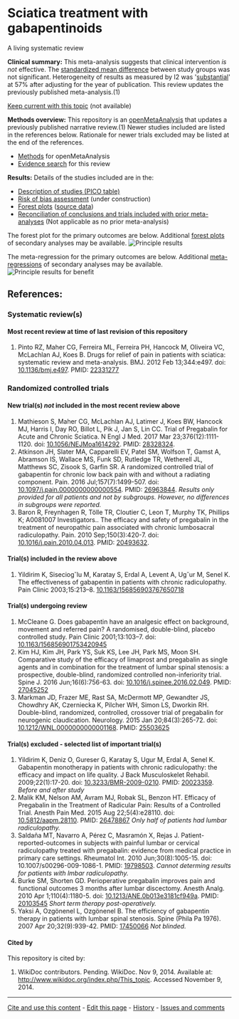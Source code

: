 Sciatica treatment with gabapentinoids
============================================
A living systematic review

**Clinical summary:** This meta-analysis suggests that clinical intervention *is not* effective. The [standardized mean difference](http://openmetaanalysis.github.io/methods.html#SMD) between study groups was not significant. Heterogeneity of results as measured by I2 was '[substantial](http://handbook.cochrane.org/chapter_9/9_5_2_identifying_and_measuring_heterogeneity.htm)' at 57% after adjusting for the year of publication. This review updates the previously published meta-analysis.(1)

[Keep current with this topic](../master/files/searching/Keep-up.md) (not available)

**Methods overview:** This repository is an [openMetaAnalysis](https://openmetaanalysis.github.io/) that updates a previously published narrative review.(1) Newer studies included are listed in the references below. Rationale for newer trials excluded may be listed at the end of the references. 
* [Methods](http://openmetaanalysis.github.io/methods.html) for openMetaAnalysis
* [Evidence search](../master/files/searching/evidence-search.md) for this review

**Results:** Details of the studies included are in the:
* [Description of studies (PICO table)](../master/files/study-details/pico-table.md)
* [Risk of bias assessment](../master/files/study-details/risk-of-bias.md) (under construction)
* [Forest plots](../master/files/forest-plots) ([source data](../../tree/master/files/data))
* [Reconciliation of conclusions and trials included with prior meta-analyses](../master/files/reconcilation-tables) (Not applicable as no prior meta-analysis)

The forest plot for the primary outcomes are below. Additional [forest plots](../master/files/forest-plots) of secondary analyses may be available. 
![Principle results](../../blob/master/files/forest-plots/Outcome-Primary.png)

The meta-regression for the primary outcomes are below. Additional [meta-regressions](../master/files/metaregression) of secondary analyses may be available. 
![Principle results for benefit](../../blob/master/files/metaregression/Outcome-Primary.png "Principle results for benefit]")

References:
----------------------------------

### Systematic review(s)
#### Most recent review at time of last revision of this repository
1. Pinto RZ, Maher CG, Ferreira ML, Ferreira PH, Hancock M, Oliveira VC, McLachlan AJ, Koes B. Drugs for relief of pain in patients with sciatica: systematic review and meta-analysis. BMJ. 2012 Feb 13;344:e497. doi: [10.1136/bmj.e497](http://dx.doi.org/10.1136/bmj.e497). PMID: [22331277](http://pubmed.gov/22331277)

### Randomized controlled trials
#### New trial(s) *not* included in the most recent review above
1. Mathieson S, Maher CG, McLachlan AJ, Latimer J, Koes BW, Hancock MJ, Harris I, Day RO, Billot L, Pik J, Jan S, Lin CC. Trial of Pregabalin for Acute and Chronic Sciatica. N Engl J Med. 2017 Mar 23;376(12):1111-1120. doi: [10.1056/NEJMoa1614292](http://dx.doi.org/10.1056/NEJMoa1614292). PMID: [28328324](http://pubmed.gov/28328324).
2. Atkinson JH, Slater MA, Capparelli EV, Patel SM, Wolfson T, Gamst A, Abramson IS, Wallace MS, Funk SD, Rutledge TR, Wetherell JL, Matthews SC, Zisook S, Garfin SR. A randomized controlled trial of gabapentin for chronic low back pain with and without a radiating component. Pain. 2016 Jul;157(7):1499-507. doi: [10.1097/j.pain.0000000000000554](http://dx.doi.org/10.1097/j.pain.0000000000000554). PMID: [26963844](http://pubmed.gov/26963844). *Results only provided for all patients and not by subgroups. However, no differences in subgroups were reported.*
3. Baron R, Freynhagen R, Tölle TR, Cloutier C, Leon T, Murphy TK, Phillips K; A0081007 Investigators.. The efficacy and safety of pregabalin in the treatment of neuropathic pain associated with chronic lumbosacral radiculopathy. Pain. 2010 Sep;150(3):420-7. doi: [10.1016/j.pain.2010.04.013](http://dx.doi.org/10.1016/j.pain.2010.04.013). PMID: [20493632](http://pubmed.gov/20493632).

#### Trial(s) included in the review above
1. Yildirim K, Siseciog˘lu M, Karatay S, Erdal A, Levent A, Ug˘ur M, Senel K. The effectiveness of gabapentin in patients with chronic radiculopathy. Pain Clinic 2003;15:213–8. [10.1163/156856903767650718](http://dx.doi.org/10.1163/156856903767650718)

#### Trial(s) undergoing review
1. McCleane G. Does gabapentin have an analgesic effect on background, movement and referred pain? A randomised, double-blind, placebo controlled study. Pain Clinic 2001;13:103–7. doi: [10.1163/156856901753420945](http://dx.doi.org/10.1163/156856901753420945)
2. Kim HJ, Kim JH, Park YS, Suk KS, Lee JH, Park MS, Moon SH. Comparative study of the efficacy of limaprost and pregabalin as single agents and in combination for the treatment of lumbar spinal stenosis: a prospective, double-blind, randomized controlled non-inferiority trial. Spine J. 2016 Jun;16(6):756-63. doi: [10.1016/j.spinee.2016.02.049](http://dx.doi.org/10.1163/10.1016/j.spinee.2016.02.049). PMID: [27045252](http://pubmed.gov/27045252)
3. Markman JD, Frazer ME, Rast SA, McDermott MP, Gewandter JS, Chowdhry AK, Czerniecka K, Pilcher WH, Simon LS, Dworkin RH. Double-blind, randomized, controlled, crossover trial of pregabalin for neurogenic claudication. Neurology. 2015 Jan 20;84(3):265-72. doi: [10.1212/WNL.0000000000001168](http://dx.doi.org/10.1212/WNL.0000000000001168). PMID: [25503625](http://pubmed.gov/25503625)

#### Trial(s) excluded - selected list of important trial(s)
1. Yildirim K, Deniz O, Gureser G, Karatay S, Ugur M, Erdal A, Senel K. Gabapentin monotherapy in patients with chronic radiculopathy: the efficacy and impact on life quality. J Back Musculoskelet Rehabil. 2009;22(1):17-20. doi: [10.3233/BMR-2009-0210](http://dx.doi.org/10.3233/BMR-2009-0210). PMID: [20023359](http://pubmed.gov/20023359). *Before and after study*
2. Malik KM, Nelson AM, Avram MJ, Robak SL, Benzon HT. Efficacy of Pregabalin in the Treatment of Radicular Pain: Results of a Controlled Trial. Anesth Pain Med. 2015 Aug 22;5(4):e28110. doi: [10.5812/aapm.28110](http://dx.doi.org/10.5812/aapm.28110). PMID: [26478867](http://pubmed.gov/26478867) *Only half of patients had lumbar radiculopathy.*
3. Saldaña MT, Navarro A, Pérez C, Masramón X, Rejas J. Patient-reported-outcomes in subjects with painful lumbar or cervical radiculopathy treated with pregabalin: evidence from medical practice in primary care settings. Rheumatol Int. 2010 Jun;30(8):1005-15. doi: 10.1007/s00296-009-1086-1. PMID: [19798503](http://pubmed.gov/19798503). *Cannot determing results for patients with lmbar radiculopathy.*
4. Burke SM, Shorten GD. Perioperative pregabalin improves pain and functional outcomes 3 months after lumbar discectomy. Anesth Analg. 2010 Apr 1;110(4):1180-5. doi: [10.1213/ANE.0b013e3181cf949a](http://dx.doi.org/10.1213/ANE.0b013e3181cf949a). PMID: [20103545](http://pubmed.gov/20103545) *Short term therapy post-operatively.*
5. Yaksi A, Ozgönenel L, Ozgönenel B. The efficiency of gabapentin therapy in patients with lumbar spinal stenosis. Spine (Phila Pa 1976). 2007 Apr 20;32(9):939-42. PMID: [17450066](http://pubmed.gov/17450066) *Not blinded.*

#### Cited by
This repository is cited by:
1. WikiDoc contributors. Pending. WikiDoc. Nov 9, 2014. Available at: http://www.wikidoc.org/index.php/This_topic. Accessed November 9, 2014. 

-------------------------------
[Cite and use this content](https://github.com/openMetaAnalysis/openMetaAnalysis.github.io/blob/master/reusing.MD)  - [Edit this page](../../edit/master/README.md) - [History](../../commits/master/README.md)  - 
[Issues and comments](../../issues?q=is%3Aboth+is%3Aissue)

